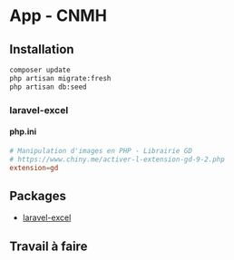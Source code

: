 # App - CNMH

## Installation

````bash
composer update
php artisan migrate:fresh
php artisan db:seed

````

### laravel-excel

#### php.ini

````conf
# Manipulation d'images en PHP - Librairie GD
# https://www.chiny.me/activer-l-extension-gd-9-2.php
extension=gd 
````



## Packages 
- [laravel-excel](https://laravel-excel.com/)



## Travail à faire